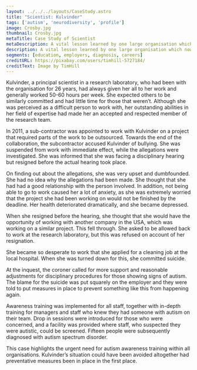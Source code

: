 ```yaml
---
layout: ../../../layouts/CaseStudy.astro
title: "Scientist: Kulvinder"
tags: ['autism', 'neurodiversity', 'profile']
image: Crosby.jpg
thumbnail: Crosby.jpg
metaTitle: Case Study of Scientist
metaDescription: A vital lesson learned by one large organisation which now informs their good practice in managing autism in the workplace.
description: A vital lesson learned by one large organisation which now informs their good practice in managing autism in the workplace.
segments: [education, employers, diagnosis, careers]
creditURL: https://pixabay.com/users/timhill-5727184/
creditText: Image by TimHill
---
```


Kulvinder, a principal scientist in a research laboratory, who had been with the organisation for 26 years, had always given her all to her work and generally worked 50-60 hours per week. She expected others to be similarly committed and had little time for those that weren’t. Although she was perceived as a difficult person to work with, her outstanding abilities in her field of expertise had made her an accepted and respected member of the research team.

In 2011, a sub-contractor was appointed to work with Kulvinder on a project that required parts of the work to be outsourced. Towards the end of the collaboration, the subcontractor accused Kulvinder of bullying. She was suspended from work with immediate effect, while the allegations were investigated. She was informed that she was facing a disciplinary hearing but resigned before the actual hearing took place.

On finding out about the allegations, she was very upset and dumbfounded. She had no idea why the allegations had been made. She thought that she had had a good relationship with the person involved. In addition, not being able to go to work caused her a lot of anxiety, as she was extremely worried that the project she had been working on would not be finished by the deadline. Her health deteriorated dramatically, and she became depressed.

When she resigned before the hearing, she thought that she would have the opportunity of working with another company in the USA, which was working on a similar project. This fell through. She asked to be allowed back to work at the research laboratory, but this was refused on account of her resignation.

She became so desperate to work that she applied for a cleaning job at the local hospital. When she was turned down for this, she committed suicide.

At the inquest, the coroner called for more support and reasonable adjustments for disciplinary procedures for those showing signs of autism. The blame for the suicide was put squarely on the employer and they were told to put measures in place to prevent something like this from happening again.

Awareness training was implemented for all staff, together with in-depth training for managers and staff who knew they had someone with autism on their team. Drop in sessions were introduced for those who were concerned, and a facility was provided where staff, who suspected they were autistic, could be screened. Fifteen people were subsequently diagnosed with autism spectrum disorder.

This case highlights the urgent need for autism awareness training within all organisations. Kulvinder’s situation could have been avoided altogether had preventative measures been in place in the first place.